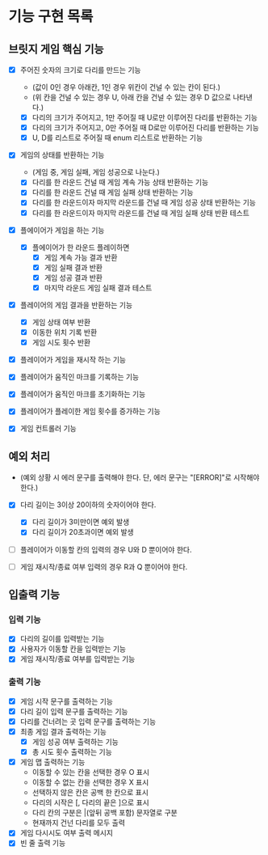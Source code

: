 # 기능 구현 목록

## 브릿지 게임 핵심 기능
- [x] 주어진 숫자의 크기로 다리를 만드는 기능
  - (값이 0인 경우 아래칸, 1인 경우 위칸이 건널 수 있는 칸이 된다.)
  - (위 칸을 건널 수 있는 경우 U, 아래 칸을 건널 수 있는 경우 D 값으로 나타낸다.)
  - [x] 다리의 크기가 주어지고, 1만 주어질 때 U로만 이루어진 다리를 반환하는 기능
  - [x] 다리의 크기가 주어지고, 0만 주어질 때 D로만 이루어진 다리를 반환하는 기능
  - [x] U, D를 리스트로 주어질 때 enum 리스트로 반환하는 기능
  
- [x] 게임의 상태를 반환하는 기능
  - (게임 중, 게임 실패, 게임 성공으로 나눈다.)
  - [x] 다리를 한 라운드 건널 때 게임 계속 가능 상태 반환하는 기능
  - [x] 다리를 한 라운드 건널 때 게임 실패 상태 반환하는 기능
  - [x] 다리를 한 라운드이자 마지막 라운드를 건널 때 게임 성공 상태 반환하는 기능
  - [x] 다리를 한 라운드이자 마지막 라운드를 건널 때 게임 실패 상태 반환 테스트

- [x] 플에이어가 게임을 하는 기능
  - [x] 플에이어가 한 라운드 플레이하면
    - [x] 게임 계속 가능 결과 반환
    - [x] 게임 실패 결과 반환
    - [x] 게임 성공 결과 반환
    - [x] 마지막 라운드 게임 실패 결과 테스트
  
- [x] 플레이어의 게임 결과을 반환하는 기능
  - [x] 게임 상태 여부 반환
  - [x] 이동한 위치 기록 반환
  - [x] 게임 시도 횟수 반환
- [x] 플레이어가 게임을 재시작 하는 기능

- [x] 플레이어가 움직인 마크를 기록하는 기능
- [x] 플레이어가 움직인 마크를 초기화하는 기능
- [x] 플레이어가 플레이한 게임 횟수를 증가하는 기능

- [x] 게임 컨트롤러 기능

## 예외 처리
- (예외 상황 시 에러 문구를 출력해야 한다. 단, 에러 문구는 "[ERROR]"로 시작해야 한다.)
- [x] 다리 길이는 3이상 20이하의 숫자이어야 한다.
  - [x] 다리 길이가 3미만이면 예외 발생
  - [x] 다리 길이가 20초과이면 예외 발생
- [ ] 플레이어가 이동할 칸의 입력의 경우 U와 D 뿐이어야 한다.
- [ ] 게임 재시작/종료 여부 입력의 경우 R과 Q 뿐이어야 한다.


## 입출력 기능
### 입력 기능
- [x] 다리의 길이를 입력받는 기능
- [x] 사용자가 이동할 칸을 입력받는 기능
- [x] 게임 재시작/종료 여부를 입력받는 기능

### 출력 기능
- [x] 게임 시작 문구를 출력하는 기능
- [x] 다리 길이 입력 문구를 출력하는 기능
- [x] 다리를 건너려는 곳 입력 문구를 출력하는 기능
- [x] 최종 게임 결과 출력하는 기능
  - [x] 게임 성공 여부 출력하는 기능
  - [x] 총 시도 횟수 출력하는 기능
- [x] 게임 맵 출력하는 기능
  - 이동할 수 있는 칸을 선택한 경우 O 표시
  - 이동할 수 없는 칸을 선택한 경우 X 표시
  - 선택하지 않은 칸은 공백 한 칸으로 표시
  - 다리의 시작은 [, 다리의 끝은 ]으로 표시
  - 다리 칸의 구분은 |(앞뒤 공백 포함) 문자열로 구분
  - 현재까지 건넌 다리를 모두 출력
- [x] 게임 다시시도 여부 출력 메시지
- [x] 빈 줄 출력 기능
